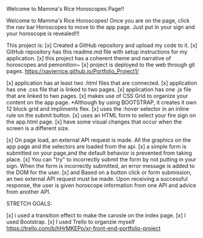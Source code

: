 Welcome to Mamma's Rice Horoscopes Page!!

Welcome to Mamma's Rice Horoscopes! Once you are on the page, click the nav bar Horoscopes to move to the app page. Just put in your sign and your horoscope is revealed!!!


This project is: 
[x] Created a GitHub repository and upload my code to it.
[x] GitHub repository has this readme.md file with setup instructions for my application.
[x] this project has a coherent theme and narrative of horoscopes and pemonition~ 
[x] project is deployed to the web through git pages. https://xavierrice.github.io/Portfolio_Project1/

 [x] application has at least two .html files that are connected.
 [x] application has one .css file that is linked to two pages.
 [x] application has one .js file that are linked to two pages.
 [x] makes use of CSS Grid to organize your content on the app page. *Although by using BOOTSTRAP, it creates it own 12 block grid and impliments flex.
 [x] uses the :hover selector in an inline rule on the submit button.
 [x] uses an HTML form to select your fire sign on the app.html page.
 [x] have some visual changes that occur when the screen is a different size.

 [x] On page load, an external API request is made. All the graphics on the app page and the selectors are loaded from the api.
 [x] a simple form is submitted on your page,and the default behavior is prevented from taking place.
 [x] You can "try" to incorrectly submit the form by not putting in your sign. When the form is incorrectly submitted, an error message is added to the DOM for the user.
[x] and Based on a button click or form submission, an two external API request must be made. Upon receiving a successful response, the user is given horoscope information from one API and advice from another API.


STRETCH GOALS:

[x] i used a transition effect to make the carosle on the index page.
[x] I used Bootstrap.
[x] I used Trello to organzie myself https://trello.com/b/hHrMKEPo/xr-front-end-portfolio-project